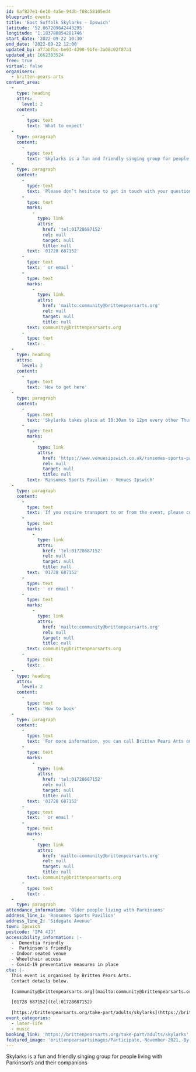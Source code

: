 ```yaml
---
id: 6af827e1-6e10-4a5e-94db-f08c58105ed4
blueprint: events
title: 'East Suffolk Skylarks - Ipswich'
latitude: '52.067209642443295'
longitude: '1.183780854281746'
start_date: '2022-09-22 10:30'
end_date: '2022-09-22 12:00'
updated_by: a7fabfbc-be93-4390-9bfe-3a08c02f87a1
updated_at: 1662383524
free: true
virtual: false
organisers:
  - britten-pears-arts
content_area:
  -
    type: heading
    attrs:
      level: 2
    content:
      -
        type: text
        text: 'What to expect'
  -
    type: paragraph
    content:
      -
        type: text
        text: 'Skylarks is a fun and friendly singing group for people living with Parkinson’s and their companions. East Suffolk Skylarks groups use techniques based on years of research to help those with Parkinson’s to maintain or improve their psychological and physical wellbeing through taking part in regular singing activity.'
  -
    type: paragraph
    content:
      -
        type: text
        text: 'Please don’t hesitate to get in touch with your questions or concerns. You can call Britten Pears Arts on '
      -
        type: text
        marks:
          -
            type: link
            attrs:
              href: 'tel:01728687152'
              rel: null
              target: null
              title: null
        text: '01728 687152'
      -
        type: text
        text: ' or email '
      -
        type: text
        marks:
          -
            type: link
            attrs:
              href: 'mailto:community@brittenpearsarts.org'
              rel: null
              target: null
              title: null
        text: community@brittenpearsarts.org
      -
        type: text
        text: .
  -
    type: heading
    attrs:
      level: 2
    content:
      -
        type: text
        text: 'How to get here'
  -
    type: paragraph
    content:
      -
        type: text
        text: 'Skylarks takes place at 10:30am to 12pm every other Thursday at Ransomes Sports Pavilion, Sidegate Avenue, Ipswich, IP4 4JJ. For more information on how to get to Ransomes Sports Pavillion please visit the venue''s website: '
      -
        type: text
        marks:
          -
            type: link
            attrs:
              href: 'https://www.venuesipswich.co.uk/ransomes-sports-pavilion/'
              rel: null
              target: null
              title: null
        text: 'Ransomes Sports Pavilion - Venues Ipswich'
  -
    type: paragraph
    content:
      -
        type: text
        text: 'If you require transport to or from the event, please contact Lucy-Eve on '
      -
        type: text
        marks:
          -
            type: link
            attrs:
              href: 'tel:01728687152'
              rel: null
              target: null
              title: null
        text: '01728 687152'
      -
        type: text
        text: ' or email '
      -
        type: text
        marks:
          -
            type: link
            attrs:
              href: 'mailto:community@brittenpearsarts.org'
              rel: null
              target: null
              title: null
        text: community@brittenpearsarts.org
      -
        type: text
        text: .
  -
    type: heading
    attrs:
      level: 2
    content:
      -
        type: text
        text: 'How to book'
  -
    type: paragraph
    content:
      -
        type: text
        text: 'For more information, you can call Britten Pears Arts on '
      -
        type: text
        marks:
          -
            type: link
            attrs:
              href: 'tel:01728687152'
              rel: null
              target: null
              title: null
        text: '01728 687152'
      -
        type: text
        text: ' or email '
      -
        type: text
        marks:
          -
            type: link
            attrs:
              href: 'mailto:community@brittenpearsarts.org'
              rel: null
              target: null
              title: null
        text: community@brittenpearsarts.org
      -
        type: text
        text: .
  -
    type: paragraph
attendance_information: 'Older people living with Parkinsons'
address_line_1: 'Ransomes Sports Pavilion'
address_line_2: 'Sidegate Avenue'
town: Ipswich
postcode: 'IP4 4JJ'
accessibility_information: |-
  -  Dementia friendly
  -  Parkinson's friendly
  - Indoor seated venue
  - Wheelchair access
  - Covid-19 preventative measures in place
cta: |-
  This event is organised by Britten Pears Arts.
  Contact details below.

  [community@brittenpearsarts.org](mailto:community@brittenpearsarts.org)

  [01728 687152](tel:01728687152)

  [https://brittenpearsarts.org/take-part/adults/skylarks](https://brittenpearsarts.org/take-part/adults/skylarks)
event_categories:
  - later-life
  - music
booking_link: 'https://brittenpearsarts.org/take-part/adults/skylarks'
featured_image: 'brittenpearsartsimages/Participate,-November-2021,-By-Marcus-Roth,-Britten-Pears-Arts-(59)-1642176901.jpg'
---
```

Skylarks is a fun and friendly singing group for people living with Parkinson’s and their companions